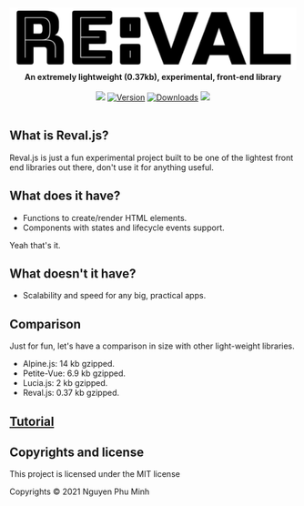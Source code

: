 <div align="center">
	<br/>
	<img src="./assets/logo.png"/>
	<br/>
	<div><b>An extremely lightweight (0.37kb), experimental, front-end library </b></div>
	<br/>
	<a href="https://github.com/nguyenphuminh/reval/blob/master/LICENSE.md"><img src="https://img.shields.io/badge/license-MIT-orange.svg"/></a>
	<a href="https://www.npmjs.com/package/revaljs"><img src="https://img.shields.io/npm/v/revaljs.svg?sanitize=true" alt="Version"></a>
	<a href="https://npmcharts.com/compare/revaljs"><img src="https://img.shields.io/npm/dm/revaljs.svg?sanitize=true" alt="Downloads"></a>
	<a href="https://github.com/nguyenphuminh/reval/blob/master/.github/CONTRIBUTING.md"><img src="https://img.shields.io/badge/PRs-welcome-brightgreen.svg"></a>
</div>

<br/>

## What is Reval.js?

Reval.js is just a fun experimental project built to be one of the lightest front end libraries out there, don't use it for anything useful.

## What does it have?

* Functions to create/render HTML elements.
* Components with states and lifecycle events support.

Yeah that's it.

## What doesn't it have?

* Scalability and speed for any big, practical apps.

## Comparison

Just for fun, let's have a comparison in size with other light-weight libraries.

* Alpine.js: 14 kb gzipped.
* Petite-Vue: 6.9 kb gzipped.
* Lucia.js: 2 kb gzipped.
* Reval.js: 0.37 kb gzipped.

## [Tutorial](tutorial.md)

## Copyrights and license

This project is licensed under the MIT license

Copyrights © 2021 Nguyen Phu Minh
